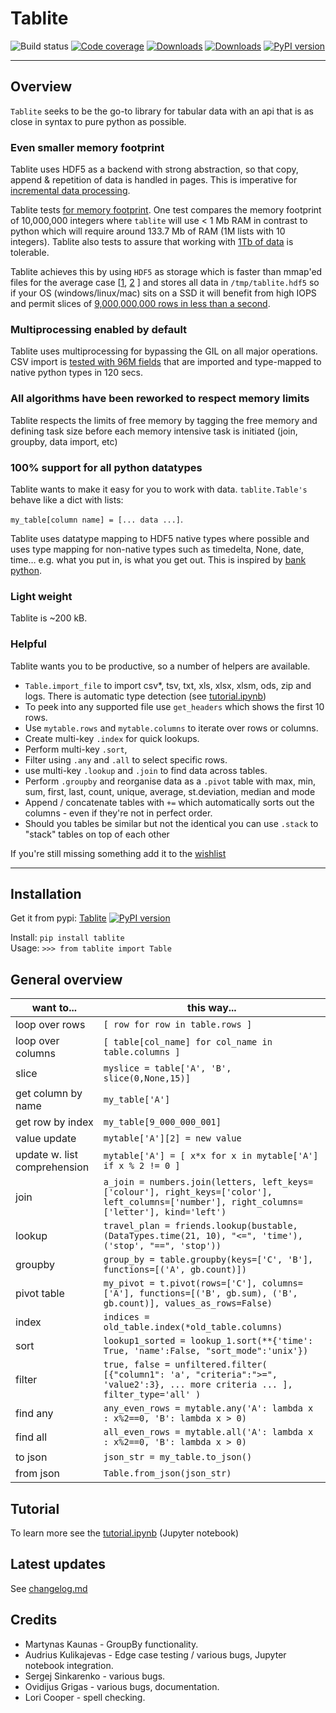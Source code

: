 # Tablite

![Build status](https://github.com/root-11/tablite/actions/workflows/python-package.yml/badge.svg)
[![Code coverage](https://codecov.io/gh/root-11/tablite/branch/master/graph/badge.svg)](https://codecov.io/gh/root-11/tablite)
[![Downloads](https://pepy.tech/badge/tablite)](https://pepy.tech/project/tablite)
[![Downloads](https://pepy.tech/badge/tablite/month)](https://pepy.tech/project/tablite)
[![PyPI version](https://badge.fury.io/py/tablite.svg)](https://badge.fury.io/py/tablite)

--------------

## Overview 

`Tablite` seeks to be the go-to library for tabular data with an api that is as close in syntax to pure python as possible. 


### Even smaller memory footprint

Tablite uses HDF5 as a backend with strong abstraction, so that copy, append & repetition of data is handled in pages. This is imperative for [incremental data processing](https://github.com/root-11/tablite/tree/master/docs/img/incremental_dataprocessing.svg). 

Tablite tests [for memory footprint](https://github.com/root-11/tablite/blob/master/tests/test_memory_footprint.py). One test compares the memory footprint of 10,000,000 integers where `tablite` will use < 1 Mb RAM in contrast to python which will require around 133.7 Mb of RAM (1M lists with 10 integers). Tablite also tests to assure that working with [1Tb of data](https://github.com/root-11/tablite/blob/master/tests/test_filereader_time.py) is tolerable.

Tablite achieves this by using `HDF5` as storage which is faster than mmap'ed files for the average case \[[1](https://stackoverflow.com/questions/27710245/is-there-an-analysis-speed-or-memory-usage-advantage-to-using-hdf5-for-large-arr), [2](https://github.com/root-11/root-11.github.io/blob/master/content/short_intro_to_hdf5.ipynb) \] and stores all data in `/tmp/tablite.hdf5` so if your OS (windows/linux/mac) sits on a SSD it will benefit from high IOPS and permit slices of [9,000,000,000 rows in less than a second](https://github.com/root-11/tablite/tree/master/docs/img/1TB_test.png?raw=true).

### Multiprocessing enabled by default

Tablite uses multiprocessing for bypassing the GIL on all major operations. CSV import is [tested with 96M fields](https://github.com/root-11/tablite/blob/master/tests/test_filereader_time.py) that are imported and type-mapped to native python types in 120 secs.

### All algorithms have been reworked to respect memory limits

Tablite respects the limits of free memory by tagging the free memory and defining task size before each memory intensive task is initiated (join, groupby, data import, etc)

### 100% support for all python datatypes

Tablite wants to make it easy for you to work with data. `tablite.Table's` behave like a dict with lists:

`my_table[column name] = [... data ...]`.

Tablite uses datatype mapping to HDF5 native types where possible and uses type mapping for non-native types such as timedelta, None, date, time… e.g. what you put in, is what you get out. This is inspired by [bank python](https://calpaterson.com/bank-python.html).

### Light weight

Tablite is ~200 kB.

### Helpful

Tablite wants you to be productive, so a number of helpers are available. 

- `Table.import_file` to import csv*, tsv, txt, xls, xlsx, xlsm, ods, zip and logs. There is automatic type detection (see [tutorial.ipynb](https://github.com/root-11/tablite/tree/master/docs/articles/tutorial.ipynb))
- To peek into any supported file use `get_headers` which shows the first 10 rows.
- Use `mytable.rows` and `mytable.columns` to iterate over rows or columns.
- Create multi-key `.index` for quick lookups.
- Perform multi-key `.sort`,
- Filter using `.any` and `.all` to select specific rows.
- use multi-key `.lookup` and `.join` to find data across tables.
- Perform `.groupby` and reorganise data as a `.pivot` table with max, min, sum, first, last, count, unique, average, st.deviation, median and mode
- Append / concatenate tables with `+=` which automatically sorts out the columns - even if they're not in perfect order.
- Should you tables be similar but not the identical you can use `.stack` to "stack" tables on top of each other

If you're still missing something add it to the [wishlist](https://github.com/root-11/tablite/issues)


---------------

## Installation

Get it from pypi: [Tablite](https://pypi.org/project/tablite/) [![PyPI version](https://badge.fury.io/py/tablite.svg)](https://badge.fury.io/py/tablite)

Install: `pip install tablite`  
Usage:  `>>> from tablite import Table`  

## General overview

|want to...| this way... |
|---|---|
|loop over rows| `[ row for row in table.rows ]`|
|loop over columns| `[ table[col_name] for col_name in table.columns ]`|
|slice | `myslice = table['A', 'B', slice(0,None,15)]`|
|get column by name | `my_table['A']` |
|get row by index | `my_table[9_000_000_001]` |
|value update| `mytable['A'][2] = new value` |
|update w. list comprehension | `mytable['A'] = [ x*x for x in mytable['A'] if x % 2 != 0 ]`|
|join| `a_join = numbers.join(letters, left_keys=['colour'], right_keys=['color'], left_columns=['number'], right_columns=['letter'], kind='left')`|
| lookup| `travel_plan = friends.lookup(bustable, (DataTypes.time(21, 10), "<=", 'time'), ('stop', "==", 'stop'))`|
| groupby| `group_by = table.groupby(keys=['C', 'B'], functions=[('A', gb.count)])`|
| pivot table | `my_pivot = t.pivot(rows=['C'], columns=['A'], functions=[('B', gb.sum), ('B', gb.count)], values_as_rows=False)`|
| index| `indices = old_table.index(*old_table.columns)`|
| sort| `lookup1_sorted = lookup_1.sort(**{'time': True, 'name':False, "sort_mode":'unix'})`|
| filter    | `true, false = unfiltered.filter( [{"column1": 'a', "criteria":">=", 'value2':3}, ... more criteria ... ], filter_type='all' )`|
| find any  | `any_even_rows = mytable.any('A': lambda x : x%2==0, 'B': lambda x > 0)`|
| find all  | `all_even_rows = mytable.all('A': lambda x : x%2==0, 'B': lambda x > 0)`|
| to json   | `json_str = my_table.to_json()`|
| from json | `Table.from_json(json_str)`|


## Tutorial

To learn more see the [tutorial.ipynb](https://github.com/root-11/tablite/blob/master/docs/articles/tutorial.ipynb) (Jupyter notebook)


## Latest updates

See [changelog.md](https://github.com/root-11/tablite/blob/master/docs/articles/changelog.md)


## Credits

- Martynas Kaunas - GroupBy functionality.
- Audrius Kulikajevas - Edge case testing / various bugs, Jupyter notebook integration.
- Sergej Sinkarenko - various bugs.
- Ovidijus Grigas - various bugs, documentation.
- Lori Cooper - spell checking.
